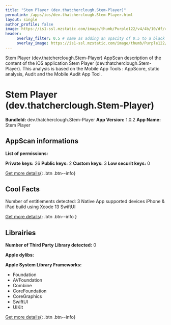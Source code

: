 ```yaml
---
title: "Stem Player (dev.thatcherclough.Stem-Player)"
permalink: /apps/ios/dev.thatcherclough.Stem-Player.html
layout: single
author_profile: false
image: https://is1-ssl.mzstatic.com/image/thumb/Purple122/v4/4b/10/df/4b10dfa4-ffbc-1fec-8fc9-a616a0a5787a/AppIcon-1x_U007emarketing-0-10-0-85-220.png/512x512bb.jpg
header: 
     overlay_filter: 0.5 # same as adding an opacity of 0.5 to a black background
     overlay_image: https://is1-ssl.mzstatic.com/image/thumb/Purple122/v4/4b/10/df/4b10dfa4-ffbc-1fec-8fc9-a616a0a5787a/AppIcon-1x_U007emarketing-0-10-0-85-220.png/512x512bb.jpg
---
```

Stem Player (dev.thatcherclough.Stem-Player) AppScan description of the content of the iOS application Stem Player (dev.thatcherclough.Stem-Player). This analysis is based on the Mobile App Tools : AppScore, static analysis, Audit and the Mobile Audit App Tool.

# Stem Player (dev.thatcherclough.Stem-Player)

**BundleId:** dev.thatcherclough.Stem-Player
**App Version:** 1.0.2
**App Name:** Stem Player


## AppScan informations 

**List of permissions:** 
  
  
**Private keys:** 26
**Public keys:** 2
**Custom keys:** 3
**Low securit keys:** 0
  
[Get more details](/pricing.html){: .btn .btn--info}

## Cool Facts

Number of entitlements detected: 3
Native App
supported devices iPhone & iPad
build using Xcode 13
SwiftUI
  
[Get more details](/pricing.html){: .btn .btn--info }

## Librairies 
**Number of Third Party Library detected:** 0


**Apple dylibs:**


**Apple System Library Frameworks:**
- Foundation
- AVFoundation
- Combine
- CoreFoundation
- CoreGraphics
- SwiftUI
- UIKit


  
[Get more details](/pricing.html){: .btn .btn--info}

